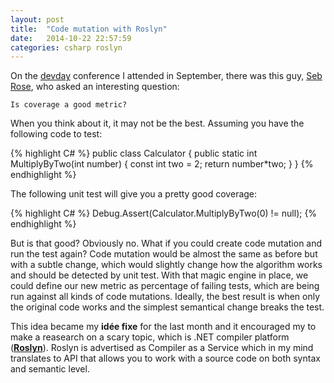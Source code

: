 ```yaml
---
layout: post
title:  "Code mutation with Roslyn"
date:   2014-10-22 22:57:59
categories: csharp roslyn
---
```


On the [devday] conference I attended in September, there was this guy, [Seb Rose], who asked an interesting question:

`Is coverage a good metric?`

When you think about it, it may not be the best. Assuming you have the following code to test:

{% highlight C# %}
public class Calculator
{
    public static int MultiplyByTwo(int number)
    {
        const int two = 2;
        return number*two;
    }
}
{% endhighlight %}

The following unit test will give you a pretty good coverage:

{% highlight C# %}
Debug.Assert(Calculator.MultiplyByTwo(0) != null);
{% endhighlight %}

But is that good? Obviously no. What if you could create code mutation and run the test again? Code mutation would be almost the same as before but with a subtle change, which would slightly change how the algorithm works and should be detected by unit test.
With that magic engine in place, we could define our new metric as percentage of failing tests, which are being run against all kinds of code mutations. Ideally, the best result is when only the original code works and the simplest semantical change breaks the test.

This idea became my __idée fixe__ for the last month and it encouraged my to make a reasearch on a scary topic, which is .NET compiler platform (__[Roslyn]__). Roslyn is advertised as Compiler as a Service which in my mind translates to API that allows you to work with a source code on both syntax and semantic level.

[devday]: http://devday.pl
[Seb Rose]: https://twitter.com/sebrose
[Roslyn]: http://msdn.microsoft.com/en-us/vstudio/roslyn.aspx
